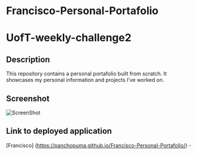 # Francisco-Personal-Portafolio
# UofT-weekly-challenge2

## Description

This repository contains a personal portafolio built from scratch. It showcases my personal information and projects I've worked on. 

## Screenshot

![ScreenShot](/assets/images/horiseon-mock-up.jpg)

## Link to deployed application

[Francisco] (https://panchopuma.github.io/Francisco-Personal-Portafolio/) - 

